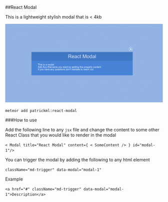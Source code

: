 ##React Modal

This is a lightweight stylish modal that is < 4kb

![enter image description here](photo.png)

`meteor add patrickml:react-modal`

###How to use

Add the following line to any `jsx` file and change the content to some other React Class that you would like to render in the modal

`< Modal title="React Modal" content={ < SomeContent /> } id="modal-1"/>`

You can trigger the modal by adding the following to any html element

`className="md-trigger" data-modal="modal-1"`

Example

`<a href="#" className="md-trigger" data-modal="modal-1">Description</a>`


